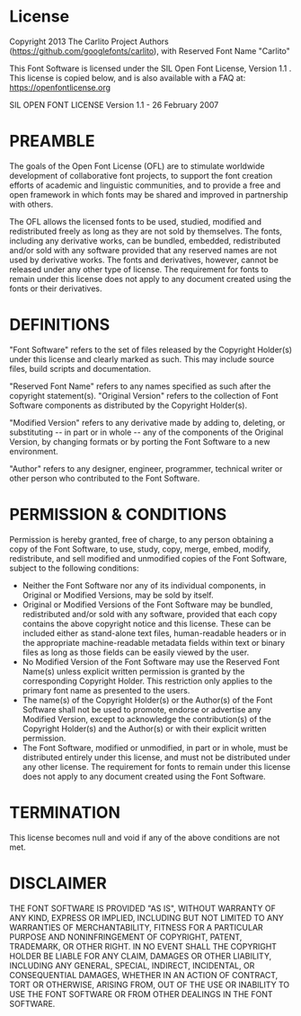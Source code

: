 # License

Copyright 2013 The Carlito Project Authors (https://github.com/googlefonts/carlito), with Reserved Font Name "Carlito"

This Font Software is licensed under the SIL Open Font License, Version 1.1 . This license is copied below, and is also
available with a FAQ at: https://openfontlicense.org

SIL OPEN FONT LICENSE Version 1.1 - 26 February 2007

# PREAMBLE

The goals of the Open Font License (OFL) are to stimulate worldwide development of collaborative font projects, to
support the font creation efforts of academic and linguistic communities, and to provide a free and open framework in
which fonts may be shared and improved in partnership with others.

The OFL allows the licensed fonts to be used, studied, modified and redistributed freely as long as they are not sold by
themselves. The fonts, including any derivative works, can be bundled, embedded, redistributed and/or sold with any
software provided that any reserved names are not used by derivative works. The fonts and derivatives, however, cannot
be released under any other type of license. The requirement for fonts to remain under this license does not apply to
any document created using the fonts or their derivatives.

# DEFINITIONS

"Font Software" refers to the set of files released by the Copyright Holder(s) under this license and clearly marked as
such. This may include source files, build scripts and documentation.

"Reserved Font Name" refers to any names specified as such after the copyright statement(s).
"Original Version" refers to the collection of Font Software components as distributed by the Copyright Holder(s).

"Modified Version" refers to any derivative made by adding to, deleting, or substituting -- in part or in whole -- any
of the components of the Original Version, by changing formats or by porting the Font Software to a new environment.

"Author" refers to any designer, engineer, programmer, technical writer or other person who contributed to the Font
Software.

# PERMISSION & CONDITIONS

Permission is hereby granted, free of charge, to any person obtaining a copy of the Font Software, to use, study, copy,
merge, embed, modify, redistribute, and sell modified and unmodified copies of the Font Software, subject to the
following conditions:

- Neither the Font Software nor any of its individual components, in Original or Modified Versions, may be sold by
  itself.
- Original or Modified Versions of the Font Software may be bundled, redistributed and/or sold with any software,
  provided that each copy contains the above copyright notice and this license. These can be included either as
  stand-alone text files, human-readable headers or in the appropriate machine-readable metadata fields within text or
  binary files as long as those fields can be easily viewed by the user.
- No Modified Version of the Font Software may use the Reserved Font Name(s) unless explicit written permission is
  granted by the corresponding Copyright Holder. This restriction only applies to the primary font name as presented to
  the users.
- The name(s) of the Copyright Holder(s) or the Author(s) of the Font Software shall not be used to promote, endorse or
  advertise any Modified Version, except to acknowledge the contribution(s) of the Copyright Holder(s) and the Author(s)
  or with their explicit written permission.
- The Font Software, modified or unmodified, in part or in whole, must be distributed entirely under this license, and
  must not be distributed under any other license. The requirement for fonts to remain under this license does not apply
  to any document created using the Font Software.

# TERMINATION

This license becomes null and void if any of the above conditions are not met.

# DISCLAIMER

THE FONT SOFTWARE IS PROVIDED "AS IS", WITHOUT WARRANTY OF ANY KIND, EXPRESS OR IMPLIED, INCLUDING BUT NOT LIMITED TO
ANY WARRANTIES OF MERCHANTABILITY, FITNESS FOR A PARTICULAR PURPOSE AND NONINFRINGEMENT OF COPYRIGHT, PATENT, TRADEMARK,
OR OTHER RIGHT. IN NO EVENT SHALL THE COPYRIGHT HOLDER BE LIABLE FOR ANY CLAIM, DAMAGES OR OTHER LIABILITY, INCLUDING
ANY GENERAL, SPECIAL, INDIRECT, INCIDENTAL, OR CONSEQUENTIAL DAMAGES, WHETHER IN AN ACTION OF CONTRACT, TORT OR
OTHERWISE, ARISING FROM, OUT OF THE USE OR INABILITY TO USE THE FONT SOFTWARE OR FROM OTHER DEALINGS IN THE FONT
SOFTWARE. 